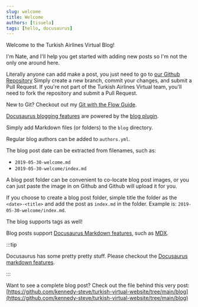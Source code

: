 ```yaml
---
slug: welcome
title: Welcome
authors: [tisuela]
tags: [hello, docusaurus]
---
```


Welcome to the Turkish Airlines Virtual Blog!

I'm Nate, and I'll help you get started with adding new posts so I'm not the only one around here.

Literally anyone can add make a post, you just need to go to [our Github Repository](https://github.com/kennedy-steve/turkish-virtual-website) Simply create a new branch, commit your changes, and submit a Pull Request. If you're not part of the Turkish Airlines Virtual team, you'll need to fork the repository and submit a Pull Request.

New to Git? Checkout out my [Git with the Flow Guide](https://www.tisuela.com/git-with-the-flow).

[Docusaurus blogging features](https://docusaurus.io/docs/blog) are powered by the [blog plugin](https://docusaurus.io/docs/api/plugins/@docusaurus/plugin-content-blog).

Simply add Markdown files (or folders) to the `blog` directory.

Regular blog authors can be added to `authors.yml`.

The blog post date can be extracted from filenames, such as:

- `2019-05-30-welcome.md`
- `2019-05-30-welcome/index.md`

A blog post folder can be convenient to co-locate blog post images, or you can just paste the image in on Github and Github will upload it for you. 

If you choose to create a blog post folder, simple title the folder as the `<date>-<title>` and add the post as `index.md` in the folder. Example is: `2019-05-30-welcome/index.md`. 

The blog supports tags as well!

Blog posts support [Docusaurus Markdown features](https://docusaurus.io/docs/markdown-features), such as [MDX](https://mdxjs.com/).

:::tip

Docusaurus has some pretty pretty stuff. Please checkout the [Docusaurus markdown features](https://docusaurus.io/docs/markdown-features).

:::

Want to see a complete blog post? Check out the file behind this very post: [https://github.com/kennedy-steve/turkish-virtual-website/tree/main/blog](https://github.com/kennedy-steve/turkish-virtual-website/tree/main/blog)
